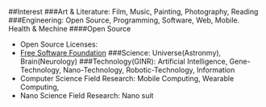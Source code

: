 
##Interest
###Art & Literature: Film, Music, Painting, Photography, Reading 
###Engineering: Open Source, Programming, Software, Web, Mobile. Health & Mechine
####Open Source
* Open Source Licenses:
* [Free Software Foundation](http://www.fsf.org/)
###Science: Universe(Astronmy), Brain(Neurology) 
###Technology(GINR): Artificial Intelligence, Gene-Technology, Nano-Technology, Robotic-Technology, Information 
* Computer Science Field Research: Mobile Computing, Wearable Computing, 
* Nano Science Field Research: Nano suit

